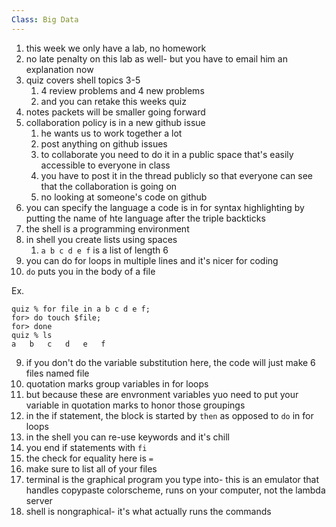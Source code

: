 ```yaml
---
Class: Big Data
---
```


1. this week we only have a lab, no homework
2. no late penalty on this lab as well- but you have to email him an explanation now
3. quiz covers shell topics 3-5
    1. 4 review problems and 4 new problems
    2. and you can retake this weeks quiz
4. notes packets will be smaller going forward
5. collaboration policy is in a new github issue
    1. he wants us to work together a lot
    2. post anything on github issues
    3. to collaborate you need to do it in a public space that's easily accessible to everyone in class
    4. you have to post it in the thread publicly so that everyone can see that the collaboration is going on
    5. no looking at someone's code on github
4. you can specify the language a code is in for syntax highlighting by putting the name of hte language after the triple backticks
5. the shell is a programming environment
6. in shell you create lists using spaces
    1. `a b c d e f` is a list of length 6
7. you can do for loops in multiple lines and it's nicer for coding
8. `do` puts you in the body of a file

Ex.

```
quiz % for file in a b c d e f;             
for> do touch $file;
for> done
quiz % ls
a	b	c	d	e	f
```

9. if you don't do the variable substitution here, the code will just make 6 files named file
10. quotation marks group variables in for loops
11. but because these are envronment variables yuo need to put your variable in quotation marks to honor those groupings
12. in the if statement, the block is started by `then` as opposed to `do` in for loops
13. in the shell you can re-use keywords and it's chill
14. you end if statements with `fi`
15. the check for equality here is `=`
16. make sure to list all of your files
17. terminal is the graphical program you type into- this is an emulator that handles copypaste colorscheme, runs on your computer, not the lambda server
18. shell is nongraphical- it's what actually runs the commands

